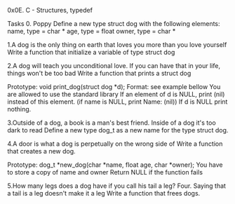 0x0E. C - Structures, typedef 

Tasks 0. Poppy Define a new type struct dog with the following elements:
name, type = char *
age, type = float
owner, type = char *

1.A dog is the only thing on earth that loves you more than you love yourself Write a function that initialize a variable of type struct dog

2.A dog will teach you unconditional love. If you can have that in your life, things won't be too bad Write a function that prints a struct dog

 Prototype: void print_dog(struct dog *d);
 Format: see example bellow
 You are allowed to use the standard library
 If an element of d is NULL, print (nil) instead of this element. (if name is NULL, print Name: (nil))
 If d is NULL print nothing.

3.Outside of a dog, a book is a man's best friend. Inside of a dog it's too dark to read Define a new type dog_t as a new name for the type struct dog.

4.A door is what a dog is perpetually on the wrong side of Write a function that creates a new dog.

 Prototype: dog_t *new_dog(char *name, float age, char *owner);
 You have to store a copy of name and owner
 Return NULL if the function fails

5.How many legs does a dog have if you call his tail a leg? Four. Saying that a tail is a leg doesn't make it a leg Write a function that frees dogs.
